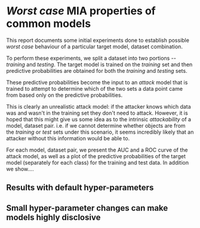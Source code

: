# _Worst case_ MIA properties of common models

This report documents some initial experiments done to establish possible _worst case_ behaviour of a particular target model, dataset combination.

To perform these experiments, we split a dataset into two portions -- _training_ and _testing_. The target model is trained on the _training_ set and then predictive probabilities are obtained for both the _training_ and _testing_ sets.

These predictive probabilities become the input to an _attack_ model that is trained to attempt to determine which of the two sets a data point came from based only on the predictive probabilities.

This is clearly an unrealistic attack model: if the attacker knows which data was and wasn't in the training set they don't need to attack. However, it is hoped that this might give us some idea as to the intrinsic _attackability_ of a model, dataset pair. i.e. if we cannot determine whether objects are from the _training_ or _test_ sets under this scenario, it seems incredibly likely that an attacker without this information would be able to.

For each model, dataset pair, we present the AUC and a ROC curve of the attack model, as well as a plot of the predictive probabilities of the target model (separately for each class) for the training and test data. In addition we show....

## Results with default hyper-parameters

## Small hyper-parameter changes can make models highly disclosive